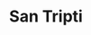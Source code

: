 ---
img: ''
name: Tripti Jain, Brass Artifacts Dealer
title: San Tripti
desc: “Thanks for a wonderful time, yesterday...it was a memorable one...Thanks Kavita for an inspiring session on NLP...Got lot of friends...Thanks everyone for delicious home made food...a spl thanks to Shubha ji for hosting...Thanks Swakruta for planning such a nice event.”
---